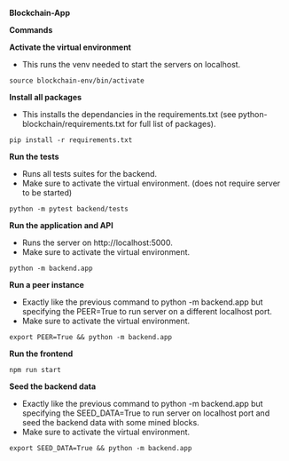 **Blockchain-App**

**Commands**

**Activate the virtual environment**
- This runs the venv needed to start the servers on localhost.
```
source blockchain-env/bin/activate
```

**Install all packages**
- This installs the dependancies in the requirements.txt (see python-blockchain/requirements.txt for full list of packages).
```
pip install -r requirements.txt
```

**Run the tests**
- Runs all tests suites for the backend.
- Make sure to activate the virtual environment. (does not require server to be started)
```
python -m pytest backend/tests
```

**Run the application and API**
- Runs the server on http://localhost:5000.
- Make sure to activate the virtual environment.
```
python -m backend.app
```

**Run a peer instance**
- Exactly like the previous command to python -m backend.app but specifying the PEER=True to run server on a different localhost port.
- Make sure to activate the virtual environment.
```
export PEER=True && python -m backend.app
```

**Run the frontend**
```
npm run start
```

**Seed the backend data**
- Exactly like the previous command to python -m backend.app but specifying the SEED_DATA=True to run server on localhost port and seed the backend data with some mined blocks.
- Make sure to activate the virtual environment.
```
export SEED_DATA=True && python -m backend.app
```
